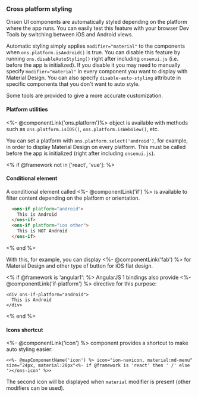 ### Cross platform styling

Onsen UI components are automatically styled depending on the platform where the app runs. You can easily test this feature with your browser Dev Tools by switching between iOS and Android views.

Automatic styling simply applies `modifier="material"` to the components when `ons.platform.isAndroid()` is true. You can disable this feature by running `ons.disableAutoStyling()` right after including `onsenui.js` (i.e. before the app is initialized). If you disable it you may need to manually specify `modifier="material"` in every component you want to display with Material Design. You can also specify `disable-auto-styling` attribute in specific components that you don't want to auto style.

Some tools are provided to give a more accurate customization.

#### Platform utilities

<%- @componentLink('ons.platform')%> object is available with methods such as `ons.platform.isIOS()`, `ons.platform.isWebView()`, etc.

You can set a platform with `ons.platform.select('android')`, for example, in order to display Material Design on every platform. This must be called before the app is initialized (right after including `onsenui.js`).

<% if @framework not in ['react', 'vue']: %>
#### Conditional element

A conditional element called <%- @componentLink('if') %> is available to filter content depending on the platform or orientation.

```html
  <ons-if platform="android">
    This is Android
  </ons-if>
  <ons-if platform="ios other">
    This is NOT Android
  </ons-if>
```
<% end %>

With this, for example, you can display <%- @componentLink('fab') %> for Material Design and other type of button for iOS flat design.

<% if @framework is 'angular1': %>
AngularJS 1 bindings also provide <%- @componentLink('if-platform') %> directive for this purpose:

```
<div ons-if-platform="android">
  This is Android
</div>
```
<% end %>

#### Icons shortcut

<%- @componentLink('icon') %> component provides a shortcut to make auto styling easier:

```
<<%- @mapComponentName('icon') %> icon="ion-navicon, material:md-menu" size="24px, material:20px"<%- if @framework is 'react' then ' /' else '></ons-icon' %>>
```

The second icon will be displayed when `material` modifier is present (other modifiers can be used).
